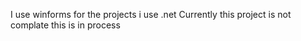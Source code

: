 I use winforms for the projects
i use .net
Currently this project is not complate this is in process

